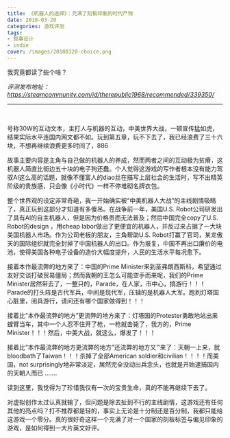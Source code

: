 ```yaml
---
title: 《机器人的选择》：充满了刻板印象的时代产物
date: 2018-03-20
categories: 游戏评测
tags: 
- 叙事设计
- indie
cover: /images/20180320-choice.png
---
```


我究竟都读了些个啥？

<!--more-->

*评测发布地址：https://steamcommunity.com/id/therepublic1968/recommended/339350/*

---

</br>

号称30W的互动文本，主打人与机器的互动，中美世界大战，一顿宣传猛如虎，结果实际水平连国内网文都不如。玩到第五章，玩不下去了，我已经浪费了三十六块，不想再继续浪费更多时间了，886

故事主要内容是主角与自己做的机器人的养成，然而两者之间的互动极为贫瘠，这机器人简直比街边五十块的电子狗还蠢。个人觉得这游戏的写作者根本没有能力驾驭AI这么高的话题，就像不懂富人的diao丝在描写上层社会的生活时，写不出精英阶级的贵族感，只会像《小时代》一样不停堆砌名牌衣包。

整个世界观的设定非常奇葩，我一开始确实被“中美机器人大战”的主线剧情吸睛了，真正玩到这部分才知道有多傻吊。在战争前一年，美国U.S. Robot公司研发出了具有AI的自主机器人，但是因为价格贵而无法普及；然后中国完全copy了U.S. Robot的design ，用cheap labor做出了更便宜的机器人，并反过来占据了一大块美国机器人市场。作为公司老板的朋友，主角帮助U.S. Robot打赢了官司，某龙傲天的国际组织就完全封掉了中国机器人的出口。作为报复，中国不再出口廉价的电池，使得美国各种电子设备的造价大幅度提升，人民的生活水平每况愈下。

接着本作最流弊的地方来了：中国的Prime Minister来到圣弗朗西斯科，希望通过友好交谈打破贸易僵局；然而我朝的王怎么可能空手而来呢，我们的Prime Minister居然带去了，一整只的，Parade，在人家，市中心，搞游行！！！Parade的打头阵是古代军兵，中间是现代军，压轴的是机器人大军。跑到灯塔国心脏里，阅兵游行，请问还有哪个国家做得到！！！

接着比“本作最流弊的地方”更流弊的地方来了：灯塔国的Protester勇敢地站出来螳臂当车，其中一个人忍不住开了枪，一枪就击毙了，我方的，Prime Minister！！！然后，中美大战，就这么，爆发了！！！


接着比“本作最流弊的地方更流弊的地方”还流弊的地方又™来了：天朝一上来，就bloodbath了Taiwan！！！杀掉了全部American soldier和civilian！！！！而美国，not surprisingly地非常淡定，居然完全没动出兵念头，也就是开始逮捕国内的天朝人而已 .......

读到这里，我觉得为了珍惜我仅有一次的宝贵生命，真的不能再继续下去了。



对虚拟创作太过认真就输了，但问题是除去扯到不行的主线剧情，这游戏还有任何其他的亮点吗？打不推荐都是轻的，事实上无论是十分制还是百分制，我都只能给这游戏一个零分。真的很好奇这样一个充满了对一个国家的刻板标签与偏见印象的游戏，是如何得到一大片英文好评。
